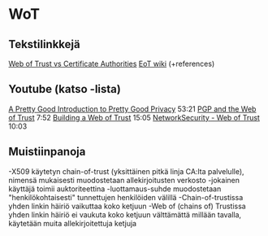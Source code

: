 # WoT

## Tekstilinkkejä
[Web of Trust vs Certificate Authorities](https://andrewgdotcom.wordpress.com/2014/11/13/wot-ca/)
[EoT wiki](https://en.wikipedia.org/wiki/Web_of_trust) (+references)

## Youtube (katso -lista)
[A Pretty Good Introduction to Pretty Good Privacy](https://www.youtube.com/watch?v=Lq-yKJFHJpk) 53:21
[PGP and the Web of Trust](https://www.youtube.com/watch?v=H5-lipH1KwQ) 7:52
[Building a Web of Trust](https://www.youtube.com/watch?v=hxW_SaIN_J4) 15:05
[NetworkSecurity - Web of Trust](https://www.youtube.com/watch?v=btm376sAG_U) 10:03

## Muistiinpanoja
-X509 käytetyn chain-of-trust (yksittäinen pitkä linja CA:lta palvelulle), nimensä mukaisesti muodostetaan 
allekirjoitusten verkosto
-jokainen käyttäjä toimii auktoriteettina
-luottamaus-suhde muodostetaan "henkilökohtaisesti" tunnettujen henkilöiden välillä 
-Chain-of-trustissa yhden linkin häiriö vaikuttaa koko ketjuun
	-Web of (chains of) Trustissa yhden linkin häiriö ei vaukuta koko ketjuun välttämättä millään tavalla,
	käytetään muita allekirjoitettuja ketjuja
